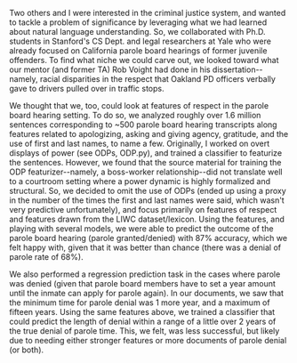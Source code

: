 Two others and I were interested in the criminal justice system, and wanted to tackle a problem of significance by leveraging what we had learned about natural language understanding. So, we collaborated with Ph.D. students in Stanford's CS Dept. and legal researchers at Yale who were already focused on California parole board hearings of former juvenile offenders. To find what niche we could carve out, we looked toward what our mentor (and former TA) Rob Voight had done in his dissertation--namely, racial disparities in the respect that Oakland PD officers verbally gave to drivers pulled over in traffic stops.

We thought that we, too, could look at features of respect in the parole board hearing setting. To do so, we analyzed roughly over 1.6 million sentences corresponding to ~500 parole board hearing transcripts along features related to apologizing, asking and giving agency, gratitude, and the use of first and last names, to name a few. Originally, I worked on overt displays of power (see ODPs, ODP.py), and trained a classifier to featurize the sentences. However, we found that the source material for training the ODP featurizer--namely, a boss-worker relationship--did not translate well to a courtroom setting where a power dynamic is highly formalized and structural. So, we decided to omit the use of ODPs (ended up using a proxy in the number of the times the first and last names were said, which wasn't very predictive unfortunately), and focus primarily on features of respect and features drawn from the LIWC dataset/lexicon. Using the features, and playing with several models, we were able to predict the outcome of the parole board hearing (parole granted/denied) with 87% accuracy, which we felt happy with, given that it was better than chance (there was a denial of parole rate of 68%).

We also performed a regression prediction task in the cases where parole was denied (given that parole board members have to set a year amount until the inmate can apply for parole again). In our documents, we saw that the minimum time for parole denial was 1 more year, and a maximum of fifteen years. Using the same features above, we trained a classifier that could predict the length of denial within a range of a little over 2 years of the true denial of parole time. This, we felt, was less successful, but likely due to needing either stronger features or more documents of parole denial (or both).
